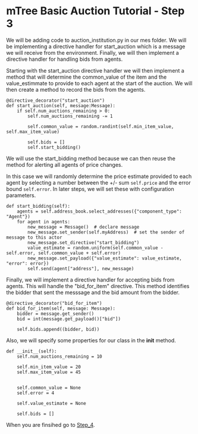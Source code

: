 # mTree Basic Auction Tutorial - Step 3

We will be adding code to auction_institution.py in our mes folder. We will be implementing a directive handler for start_auction which is a message we will receive from the environment. Finally, we will then implement a directive handler for handling bids from agents.

Starting with the start_auction directive handler we will then implement a method that will determine the common_value of the item and the value_estimmate to provide to each agent at the start of the auction. We will then create a method to record the bids from the agents.


```
@directive_decorator("start_auction")
def start_auction(self, message:Message):
    if self.num_auctions_remaining > 0:
        self.num_auctions_remaining -= 1

        self.common_value = random.randint(self.min_item_value, self.max_item_value)

        self.bids = []
        self.start_bidding()
```

We will use the start_bidding method because we can then reuse the method for alerting all agents of price changes.

In this case we will randomly determine the price estimate provided to each agent by selecting a number between the +/- sum `self.price` and the error bound `self.error`. In later steps, we will set these with configuration parameters.

```
def start_bidding(self):
    agents = self.address_book.select_addresses({"component_type": "Agent"})
    for agent in agents:
        new_message = Message()  # declare message
        new_message.set_sender(self.myAddress)  # set the sender of message to this actor
        new_message.set_directive("start_bidding")
        value_estimate = random.uniform(self.common_value - self.error, self.common_value + self.error)
        new_message.set_payload({"value_estimate": value_estimate, "error": error})
        self.send(agent["address"], new_message)
```

Finally, we will implement a directive handler for accepting bids from agents. This will handle the "bid_for_item" directive. This method identifies the bidder that sent the messsage and the bid amount from the bidder. 

```
@directive_decorator("bid_for_item")
def bid_for_item(self, message: Message):
    bidder = message.get_sender()
    bid = int(message.get_payload()["bid"])
        
    self.bids.append((bidder, bid))
```

Also, we will specify some properties for our class in the __init__ method. 

```
def __init__(self):
    self.num_auctions_remaining = 10

    self.min_item_value = 20
    self.max_item_value = 45


    self.common_value = None
    self.error = 4

    self.value_estimate = None

    self.bids = []
```
When you are finsihed go to [Step_4](../step_4).




            
            
        
